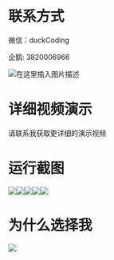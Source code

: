 # 联系方式

微信：duckCoding

企鹅: 3820006966

![在这里插入图片描述](http://upload.cxycsx.vip/91ab4bcb4f2c4c6db86365bb6d6e9c62.jpeg)

# 详细视频演示

请联系我获取更详细的演示视频

# 运行截图

![](http://www.bysj52.com/uploadfile/ueditor/image/202306/%E6%AF%95%E8%AE%BEweixin236%E5%B0%8F%E7%A8%8B%E5%BA%8F%E7%96%AB%E8%8B%97%E9%A2%84%E7%BA%A6%E7%BD%91%E7%AB%99%E7%B3%BB%E7%BB%9Fssm%E6%AF%95%E4%B8%9A%E8%AE%BE%E8%AE%A1/3.png)![](http://www.bysj52.com/uploadfile/ueditor/image/202306/%E6%AF%95%E8%AE%BEweixin236%E5%B0%8F%E7%A8%8B%E5%BA%8F%E7%96%AB%E8%8B%97%E9%A2%84%E7%BA%A6%E7%BD%91%E7%AB%99%E7%B3%BB%E7%BB%9Fssm%E6%AF%95%E4%B8%9A%E8%AE%BE%E8%AE%A1/2.png)![](http://www.bysj52.com/uploadfile/ueditor/image/202306/%E6%AF%95%E8%AE%BEweixin236%E5%B0%8F%E7%A8%8B%E5%BA%8F%E7%96%AB%E8%8B%97%E9%A2%84%E7%BA%A6%E7%BD%91%E7%AB%99%E7%B3%BB%E7%BB%9Fssm%E6%AF%95%E4%B8%9A%E8%AE%BE%E8%AE%A1/1.png)![](http://www.bysj52.com/uploadfile/ueditor/image/202306/%E6%AF%95%E8%AE%BEweixin236%E5%B0%8F%E7%A8%8B%E5%BA%8F%E7%96%AB%E8%8B%97%E9%A2%84%E7%BA%A6%E7%BD%91%E7%AB%99%E7%B3%BB%E7%BB%9Fssm%E6%AF%95%E4%B8%9A%E8%AE%BE%E8%AE%A1/5.png)![](http://www.bysj52.com/uploadfile/ueditor/image/202306/%E6%AF%95%E8%AE%BEweixin236%E5%B0%8F%E7%A8%8B%E5%BA%8F%E7%96%AB%E8%8B%97%E9%A2%84%E7%BA%A6%E7%BD%91%E7%AB%99%E7%B3%BB%E7%BB%9Fssm%E6%AF%95%E4%B8%9A%E8%AE%BE%E8%AE%A1/4.png)

# 为什么选择我

![](http://upload.cxycsx.vip/%E7%A8%8B%E5%BA%8F%E8%AE%BE%E8%AE%A1.png)

